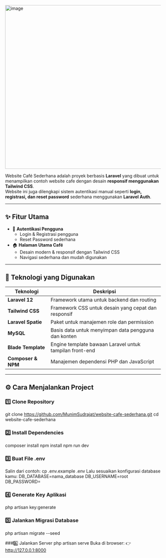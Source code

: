 <img width="1350" height="530" alt="image" src="https://github.com/user-attachments/assets/eac37592-db76-411e-a90e-93611fa6dc0c" />

Website Café Sederhana adalah proyek berbasis **Laravel** yang dibuat untuk menampilkan contoh website cafe dengan desain **responsif menggunakan Tailwind CSS**.  
Website ini juga dilengkapi sistem autentikasi manual seperti **login, registrasi, dan reset password** sederhana menggunakan  **Laravel Auth**.


---

## ✨ Fitur Utama
- 🔐 **Autentikasi Pengguna**
  - Login & Registrasi pengguna
  - Reset Password sederhana
- 🏠 **Halaman Utama Café**
  - Desain modern & responsif dengan Tailwind CSS
  - Navigasi sederhana dan mudah digunakan

---

## 🧰 Teknologi yang Digunakan
| Teknologi | Deskripsi |
|------------|------------|
| **Laravel 12** | Framework utama untuk backend dan routing |
| **Tailwind CSS** | Framework CSS untuk desain yang cepat dan responsif |
| **Laravel Spatie** | Paket untuk manajemen role dan permission |
| **MySQL** | Basis data untuk menyimpan data pengguna dan konten |
| **Blade Template** | Engine template bawaan Laravel untuk tampilan front-end |
| **Composer & NPM** | Manajemen dependensi PHP dan JavaScript |

---

## ⚙️ Cara Menjalankan Project

### 1️⃣ Clone Repository
git clone https://github.com/MunimSudrajat/website-cafe-sederhana.git
cd website-cafe-sederhana

### 2️⃣ Install Dependencies
composer install
npm install
npm run dev

### 3️⃣ Buat File .env
Salin dari contoh:
cp .env.example .env
Lalu sesuaikan konfigurasi database kamu:
DB_DATABASE=nama_database
DB_USERNAME=root
DB_PASSWORD=

### 4️⃣ Generate Key Aplikasi
php artisan key:generate

### 5️⃣ Jalankan Migrasi Database
php artisan migrate --seed

###6️⃣ Jalankan Server
php artisan serve
Buka di browser:
👉 http://127.0.0.1:8000
